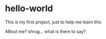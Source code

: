 # hello-world
This is my first project, just to help me learn this

ABout me? shrug... what is there to say?
